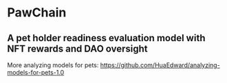# PawChain
## A pet holder readiness evaluation model with NFT rewards and DAO oversight

More analyzing models for pets: https://github.com/HuaEdward/analyzing-models-for-pets-1.0
